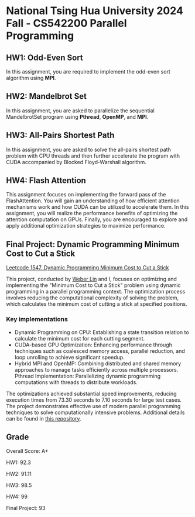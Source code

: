 # National Tsing Hua University 2024 Fall - CS542200 Parallel Programming

## HW1: Odd-Even Sort

In this assignment, you are required to implement the odd-even sort algorithm using **MPI**.

## HW2: Mandelbrot Set

In this assignment, you are asked to parallelize the sequential MandelbrotSet program using **Pthread**, **OpenMP**, and **MPI**.

## HW3: All-Pairs Shortest Path

In this assignment, you are asked to solve the all-pairs shortest path problem with CPU threads and then further accelerate the program with CUDA accompanied by Blocked Floyd-Warshall algorithm.

## HW4: Flash Attention

This assignment focuses on implementing the forward pass of the FlashAttention. You will gain an understanding of how efficient attention mechanisms work and how CUDA can be utilized to accelerate them. In this assignment, you will realize the performance benefits of optimizing the attention computation on GPUs. Finally, you are encouraged to explore and apply additional optimization strategies to maximize performance.

## Final Project: Dynamic Programming Minimum Cost to Cut a Stick 
[Leetcode 1547. Dynamic Programming Minimum Cost to Cut a Stick](https://leetcode.com/problems/minimum-cost-to-cut-a-stick/description/)
 
This project, conducted by [Weber Lin](https://github.com/xswzaq44321) and I, focuses on optimizing and implementing the "Minimum Cost to Cut a Stick" problem using dynamic programming in a parallel programming context. The optimization process involves reducing the computational complexity of solving the problem, which calculates the minimum cost of cutting a stick at specified positions.

### Key implementations

- Dynamic Programming on CPU: Establishing a state transition relation to calculate the minimum cost for each cutting segment.
- CUDA-based GPU Optimization: Enhancing performance through techniques such as coalesced memory access, parallel reduction, and loop unrolling to achieve significant speedup.
- Hybrid MPI and OpenMP: Combining distributed and shared memory approaches to manage tasks efficiently across multiple processors.
Pthread Implementation: Parallelizing dynamic programming computations with threads to distribute workloads.

The optimizations achieved substantial speed improvements, reducing execution times from 73.30 seconds to 7.10 seconds for large test cases. The project demonstrates effective use of modern parallel programming techniques to solve computationally intensive problems. 
Additional details can be found in [this repository](https://github.com/chauuyun/Final-Project-Dynamic-Programming-Minimum-Cost-to-Cut-a-Stick).

## Grade

Overall Score: A+

HW1: 92.3

HW2: 91.11

HW3: 98.5

HW4: 99

Final Project: 93

